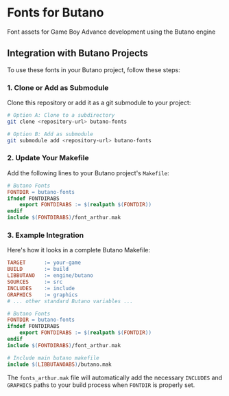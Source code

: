 # Fonts for Butano

Font assets for Game Boy Advance development using the Butano engine

## Integration with Butano Projects

To use these fonts in your Butano project, follow these steps:

### 1. Clone or Add as Submodule

Clone this repository or add it as a git submodule to your project:

```bash
# Option A: Clone to a subdirectory
git clone <repository-url> butano-fonts

# Option B: Add as submodule
git submodule add <repository-url> butano-fonts
```

### 2. Update Your Makefile

Add the following lines to your Butano project's `Makefile`:

```makefile
# Butano Fonts
FONTDIR = butano-fonts
ifndef FONTDIRABS
	export FONTDIRABS := $(realpath $(FONTDIR))
endif
include $(FONTDIRABS)/font_arthur.mak
```

### 3. Example Integration

Here's how it looks in a complete Butano Makefile:

```makefile
TARGET      := your-game
BUILD       := build
LIBBUTANO   := engine/butano
SOURCES     := src
INCLUDES    := include
GRAPHICS    := graphics
# ... other standard Butano variables ...

# Butano Fonts
FONTDIR = butano-fonts
ifndef FONTDIRABS
	export FONTDIRABS := $(realpath $(FONTDIR))
endif
include $(FONTDIRABS)/font_arthur.mak

# Include main butano makefile
include $(LIBBUTANOABS)/butano.mak
```

The `fonts_arthur.mak` file will automatically add the necessary `INCLUDES` and `GRAPHICS` paths to your build process
when `FONTDIR` is properly set.
